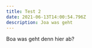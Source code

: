 ```yaml
---
title: Test 2
date: 2021-06-13T14:00:54.796Z
description: Joa was geht
---
```

Boa was geht denn hier ab?